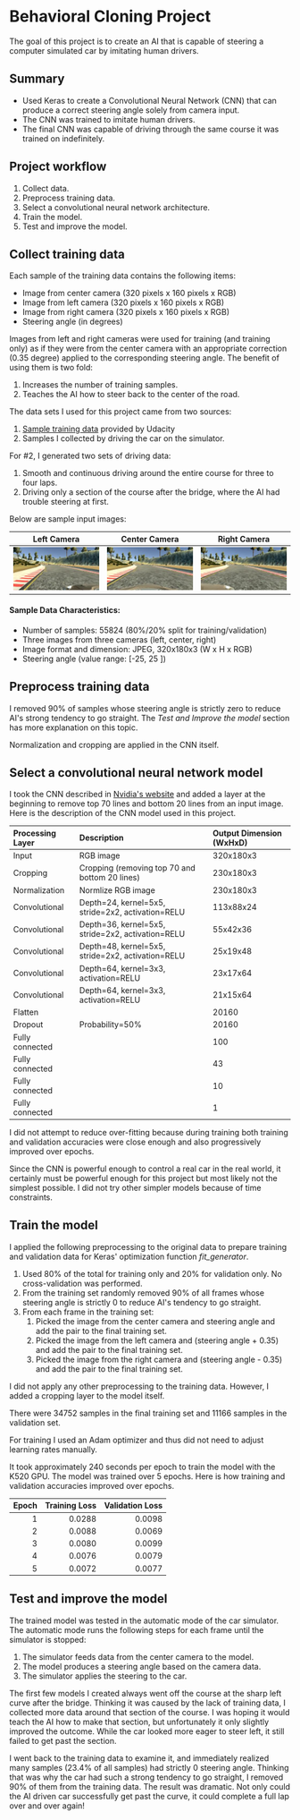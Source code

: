 Behavioral Cloning Project
=====

The goal of this project is to create an AI that is capable of steering a computer simulated car by imitating human drivers.

Summary
-----
 * Used Keras to create a Convolutional Neural Network (CNN) that can produce a correct steering angle solely from camera input.
 * The CNN was trained to imitate human drivers.
 * The final CNN was capable of driving through the same course it was trained on indefinitely.

Project workflow
-----
1. Collect data.
1. Preprocess training data.
1. Select a convolutional neural network architecture.
1. Train the model.
1. Test and improve the model.

Collect training data
-----
Each sample of the training data contains the following items:

* Image from center camera (320 pixels x 160 pixels x RGB)
* Image from left camera (320 pixels x 160 pixels x RGB)
* Image from right camera (320 pixels x 160 pixels x RGB)
* Steering angle (in degrees)

Images from left and right cameras were used for training (and training only) as if they were from the center camera with an appropriate correction (0.35 degree) applied to the corresponding steering angle. The benefit of using them is two fold:

1. Increases the number of training samples.
1. Teaches the AI how to steer back to the center of the road.

The data sets I used for this project came from two sources:

1. [Sample training data](https://d17h27t6h515a5.cloudfront.net/topher/2016/December/584f6edd_data/data.zip) provided by Udacity
1. Samples I collected by driving the car on the simulator.

For #2, I generated two sets of driving data:

1. Smooth and continuous driving around the entire course for three to four laps.
1. Driving only a section of the course after the bridge, where the AI had trouble steering at first.

Below are sample input images:

| Left Camera   | Center Camera | Right Camera |
|---------|-------|-------|
| <img src="examples/left_2017_05_02_22_13_43_928.jpg" width=200> |<img src="examples/center_2017_05_02_22_13_43_928.jpg" width=200>|<img src="examples/right_2017_05_02_22_13_43_928.jpg" width=200> |

#### Sample Data Characteristics:
 * Number of samples: 55824 (80%/20% split for training/validation)
 * Three images from three cameras (left, center, right)
 * Image format and dimension: JPEG, 320x180x3 (W x H x RGB)
 * Steering angle (value range: [-25, 25 ])

Preprocess training data
-----

I removed 90% of samples whose steering angle is strictly zero to reduce AI's strong tendency to go straight. The *Test and Improve the model* section has more explanation on this topic.

Normalization and cropping are applied in the CNN itself.

Select a convolutional neural network model
-----
I took the CNN described in [Nvidia's website](https://devblogs.nvidia.com/parallelforall/deep-learning-self-driving-cars/) and added a layer at the beginning to remove top 70 lines and bottom 20 lines from an input image. Here is the description of the CNN model used in this project.

| Processing Layer      |  Description                                         | Output Dimension (WxHxD)
|:----------------------|:-----------------------------------------------------|:------------------------
| Input                 | RGB image                                            | 320x180x3
| Cropping              | Cropping (removing top 70 and bottom 20 lines)       | 230x180x3
| Normalization         | Normlize RGB image                                   | 230x180x3
| Convolutional         | Depth=24, kernel=5x5, stride=2x2, activation=RELU    | 113x88x24
| Convolutional         | Depth=36, kernel=5x5, stride=2x2, activation=RELU    | 55x42x36 
| Convolutional         | Depth=48, kernel=5x5, stride=2x2, activation=RELU    | 25x19x48
| Convolutional         | Depth=64, kernel=3x3, activation=RELU                | 23x17x64
| Convolutional         | Depth=64, kernel=3x3, activation=RELU                | 21x15x64
| Flatten               |                                                      | 20160
| Dropout               | Probability=50%                                      | 20160
| Fully connected       |                                                      | 100
| Fully connected       |                                                      | 43
| Fully connected       |                                                      | 10
| Fully connected       |                                                      | 1

I did not attempt to reduce over-fitting because during training both training and validation accuracies were close enough and also progressively improved over epochs.

Since the CNN is powerful enough to control a real car in the real world, it certainly must be powerful enough for this project but most likely not the simplest possible. I did not try other simpler models because of time constraints.

Train the model
-----
I applied the following preprocessing to the original data to prepare training and validation data for Keras' optimization function *fit_generator*.

1. Used 80% of the total for training only and 20% for validation only. No cross-validation was performed.
1. From the training set randomly removed 90% of all frames whose steering angle is strictly 0 to reduce AI's tendency to go straight. 
1. From each frame in the training set:
   1. Picked the image from the center camera and steering angle and add the pair to the final training set.
   1. Picked the image from the left camera and (steering angle + 0.35)  and add the pair to the final training set.
   1. Picked the image from the right camera and (steering angle - 0.35) and add the pair to the final training set.

I did not apply any other preprocessing to the training data. However, I added a cropping layer to the model itself.

There were 34752 samples in the final training set and 11166 samples in the validation set.

For training I used an Adam optimizer and thus did not need to adjust learning rates manually.

It took approximately 240 seconds per epoch to train the model with the K520 GPU. The model was trained over 5 epochs. Here is how training and validation accuracies improved over epochs.

| Epoch | Training Loss | Validation Loss |
|------:|------:|------:|
| 1     | 0.0288| 0.0098|
| 2     | 0.0088| 0.0069|
| 3     | 0.0080| 0.0099|
| 4     | 0.0076| 0.0079|
| 5     | 0.0072| 0.0077|

Test and improve the model
-----
The trained model was tested in the automatic mode of the car simulator. The automatic mode runs the following steps for each frame until the simulator is stopped:

1. The simulator feeds data from the center camera to the model.
1. The model produces a steering angle based on the camera data.
1. The simulator applies the steering to the car.

The first few models I created always went off the course at the sharp left curve after the bridge. Thinking it was caused by the lack of training data, I collected more data around that section of the course. I was hoping it would teach the AI how to make that section, but unfortunately it only slightly improved the outcome.  While the car looked more eager to steer left, it still failed to get past the section. 

I went back to the training data to examine it, and immediately realized many samples (23.4% of all samples) had strictly 0 steering angle. Thinking that was why the car had such a strong tendency to go straight, I removed 90% of them from the training data. The result was dramatic. Not only could the AI driven car successfully get past the curve, it could complete a full lap over and over again!
